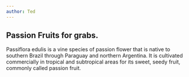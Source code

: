 ```yaml
---
author: Ted
---
```

## Passion Fruits for grabs.

Passiflora edulis is a vine species of passion flower that is native to southern Brazil through Paraguay and northern Argentina. It is cultivated commercially in tropical and subtropical areas for its sweet, seedy fruit, commonly called passion fruit.
